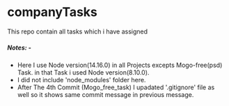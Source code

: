 # companyTasks
This repo contain all tasks which i have assigned
##### Notes: - 
   * Here I use Node version(14.16.0) in all Projects excepts Mogo-free(psd) Task. in that Task i used  Node version(8.10.0). 
   * I did not include 'node_modules' folder here.
   * After The 4th Commit (Mogo_free_task) I upadated '.gitignore' file as well so it shows same commit message in previous message.
